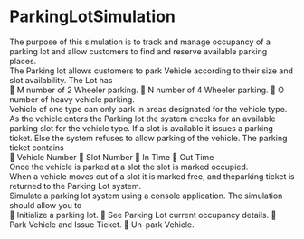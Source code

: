 # ParkingLotSimulation
The purpose of this simulation is to track and manage occupancy of a parking lot and
allow customers to find and reserve available parking places.
<br>
The Parking lot allows customers to park Vehicle according to their size and
slot availability. The Lot has
<br>
 M number of 2 Wheeler parking.
 N number of 4 Wheeler parking.
 O number of heavy vehicle parking.
<br>
Vehicle of one type can only park in areas designated for the vehicle type.
<br>
As the vehicle enters the Parking lot the system checks for an available parking slot
for the vehicle type. If a slot is available it issues a parking ticket. Else the system
refuses to allow parking of the vehicle.
The parking ticket contains
<br>
 Vehicle Number
 Slot Number
 In Time
 Out Time
<br>
Once the vehicle is parked at a slot the slot is marked occupied.
<br>
When a vehicle moves out of a slot it is marked free, and theparking ticket is
returned to the Parking Lot system.
<br>
Simulate a parking lot system using a console application. The simulation should allow you to
<br>
 Initialize a parking lot.
 See Parking Lot current occupancy details.
 Park Vehicle and Issue Ticket.
 Un-park Vehicle.
